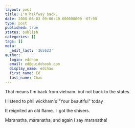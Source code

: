 ```yaml
---
layout: post
title: I'm halfway back.
date: 2008-06-03 09:06:40.000000000 -07:00
type: post
published: true
status: publish
categories: []
tags: []
meta:
  _edit_last: '165623'
author:
  login: edchao
  email: ed@guidebook.com
  display_name: edchao
  first_name: Ed
  last_name: Chao
---
```

<p>That means I'm back from vietnam. but not back to the states.</p>
<p>I listend to phil wickham's "Your beautiful" today</p>
<p>It reignited an old flame.  I got the shivers.</p>
<p>Maranatha, maranatha, and again I say maranatha!</p>
